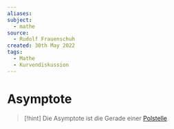 ```yaml
---
aliases: 
subject:
  - mathe
source:
  - Rudolf Frauenschuh
created: 30th May 2022
tags:
  - Mathe
  - Kurvendiskussion
---
```


# Asymptote

> [!hint] Die Asymptote ist die Gerade einer [Polstelle](Polstelle.md)